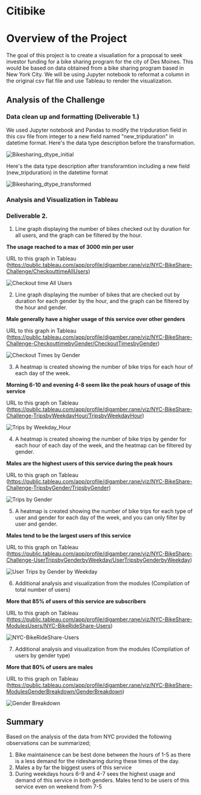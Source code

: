 # Citibike

# Overview of the Project

The goal of this project is to create a visualiation for a proposal to seek investor funding for a bike sharing program for the city of Des Moines. This would be based on data obtained from a bike sharing program based in New York City.
We will be using Jupyter notebook to reformat a column in the original csv flat file and use Tableau to render the visualization.

## Analysis of the Challenge
### Data clean up and formatting (Deliverable 1.)

We used Jupyter notebook and Pandas to modify the tripduration field in this csv file from integer to a new field named "new_tripduration" in datetime format. 
Here's the data type description before the transformation. 

![Bikesharing_dtype_initial](https://user-images.githubusercontent.com/107159218/190541276-ceee254e-363f-422a-a2f8-690a3644cf07.PNG)

Here's the data type description after transforamtion including a new field (new_tripduration) in the datetime format

![Bikesharing_dtype_transformed](https://user-images.githubusercontent.com/107159218/190541431-4d3eb450-c202-41bf-b5ec-84fb7c557bae.PNG)

### Analysis and Visualization in Tableau

### Deliverable 2.
1. Line graph displaying the number of bikes checked out by duration for all users, and the graph can be filtered by the hour.

**The usage reached to a max of 3000 min per user**

URL to this graph in Tableau (https://public.tableau.com/app/profile/digamber.rane/viz/NYC-BikeShare-Challenge/CheckouttimeAllUsers) 

![Checkout time All Users](https://user-images.githubusercontent.com/107159218/190541981-3b9ed79a-57fb-4aac-b81f-b254c2b0720e.png)



2. Line graph displaying the number of bikes that are checked out by duration for each gender by the hour, and the graph can be filtered by the hour and gender.

**Male generally have a higher usage of this service over other genders**

URL to this graph in Tableau (https://public.tableau.com/app/profile/digamber.rane/viz/NYC-BikeShare-Challenge-CheckouttimebyGender/CheckoutTimesbyGender)

![Checkout Times by Gender](https://user-images.githubusercontent.com/107159218/190542310-884a3abd-7a05-4c4c-ab62-0b0fea43e988.png)



3. A heatmap is created showing the number of bike trips for each hour of each day of the week.

**Morning 6-10 and evening 4-8 seem like the peak hours of usage of this service**

URL to this graph on Tableau (https://public.tableau.com/app/profile/digamber.rane/viz/NYC-BikeShare-Challenge-TripsbyWeekdayHour/TripsbyWeekdayHour)

![Trips by Weekday_Hour](https://user-images.githubusercontent.com/107159218/190542460-dea265b9-2dac-41ee-8483-e807daee8309.png)



4. A heatmap is created showing the number of bike trips by gender for each hour of each day of the week, and the heatmap can be filtered by gender.

**Males are the highest users of this service during the peak hours**

URL to this graph on Tableau (https://public.tableau.com/app/profile/digamber.rane/viz/NYC-BikeShare-Challenge-TripsbyGender/TripsbyGender)

![Trips by Gender](https://user-images.githubusercontent.com/107159218/190542662-8e86262a-589f-4ce5-ac71-126db9e2ad94.png)



5. A heatmap is created showing the number of bike trips for each type of user and gender for each day of the week, and you can only filter by user and gender.

**Males tend to be the largest users of this service**

URL to this graph on Tableau (https://public.tableau.com/app/profile/digamber.rane/viz/NYC-BikeShare-Challenge-UserTripsbyGenderbyWeekday/UserTripsbyGenderbyWeekday) 

![User Trips by Gender by Weekday](https://user-images.githubusercontent.com/107159218/190542772-a4384468-3f54-4df0-957f-765e00c99ac1.png)



6. Additional analysis and visualization from the modules (Compilation of total number of users)

**More that 85% of users of this service are subscribers**

URL to this graph on Tableau (https://public.tableau.com/app/profile/digamber.rane/viz/NYC-BikeShare-ModulesUsers/NYC-BikeRideShare-Users)

![NYC-BikeRideShare-Users](https://user-images.githubusercontent.com/107159218/190543253-941d7084-bd12-4064-9247-6356cb030335.png)



7. Additional analysis and visualization from the modules (Compilation of users by gender type)

**More that 80% of users are males**

URL to this graph on Tableau (https://public.tableau.com/app/profile/digamber.rane/viz/NYC-BikeShare-ModulesGenderBreakdown/GenderBreakdown)

![Gender Breakdown](https://user-images.githubusercontent.com/107159218/190543441-2d34b787-6094-412a-a1eb-acd68338ef1b.png)


## Summary
Based on the analysis of the data from NYC provided the following observations can be summarized;
1. Bike maintainence can be best done between the hours of 1-5 as there is a less demand for the ridesharing during these times of the day.
2. Males a by far the biggest users of this service
3. During weekdays hours 6-9 and 4-7 sees the highest usage and demand of this service in both genders. Males tend to be users of this service even on weekend from 7-5

